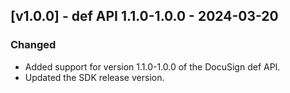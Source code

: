 ## [v1.0.0] - def API 1.1.0-1.0.0 - 2024-03-20
### Changed
- Added support for version 1.1.0-1.0.0 of the DocuSign def API.
- Updated the SDK release version.


